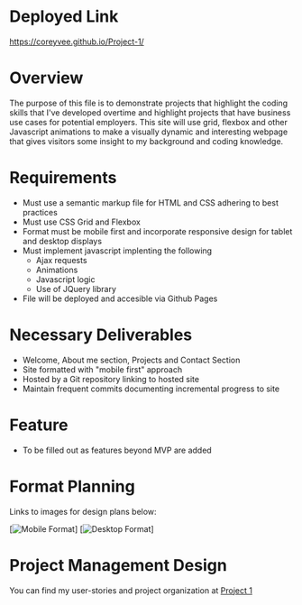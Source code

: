 Deployed Link
===
https://coreyvee.github.io/Project-1/

Overview
===
The purpose of this file is to demonstrate projects that highlight the coding skills that I've developed overtime and highlight projects that have business use cases for potential employers. This site will use grid, flexbox and other Javascript animations to make a visually dynamic and interesting webpage that gives visitors some insight to my background and coding knowledge.

Requirements
===
- Must use a semantic markup file for HTML and CSS adhering to best practices
- Must use CSS Grid and Flexbox
- Format must be mobile first and incorporate responsive design for tablet and desktop displays
- Must implement javascript implenting the following
  - Ajax requests
  - Animations
  - Javascript logic
  - Use of JQuery library
- File will be deployed and accesible via Github Pages


Necessary Deliverables
===
- Welcome, About me section, Projects and Contact Section
- Site formatted with "mobile first" approach
- Hosted by a Git repository linking to hosted site
- Maintain frequent commits documenting incremental progress to site

Feature
===
- To be filled out as features beyond MVP are added

Format Planning
===
Links to images for design plans below:

[![Mobile Format](https://drive.google.com/file/d/1YGBwuUVZwRH_O7MoPdNjMDUpO-uQV9P-/view?usp=sharing)]
[![Desktop Format](https://drive.google.com/file/d/1Tle0Km2gw2ZL9lk3WPG0xgxX5nqvf2pT/view?usp=sharing)]

Project Management Design
===
You can find my user-stories and project organization at [Project 1](https://tree.taiga.io/project/coreyvill-portfolio/kanban)
